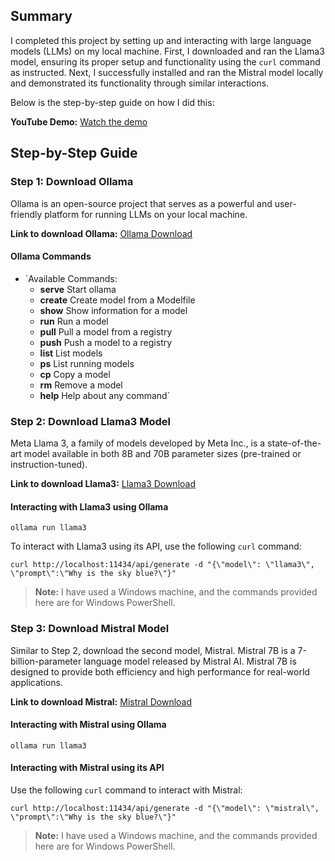 ## Summary

I completed this project by setting up and interacting with large language models (LLMs) on my local machine. First, I downloaded and ran the Llama3 model, ensuring its proper setup and functionality using the `curl` command as instructed. Next, I successfully installed and ran the Mistral model locally and demonstrated its functionality through similar interactions.

Below is the step-by-step guide on how I did this:

**YouTube Demo:** [Watch the demo]([https://www.youtube.com/watch?v=KGzF60KERZ4&t=107s](https://www.youtube.com/watch?v=sGaAFlBKTwA))

## Step-by-Step Guide

### Step 1: Download Ollama

Ollama is an open-source project that serves as a powerful and user-friendly platform for running LLMs on your local machine.

**Link to download Ollama:** [Ollama Download](http://ollama.com/download)

#### Ollama Commands

 - `Available Commands:   
	 - **serve**       Start ollama  
	 -  **create**      Create model from a Modelfile   
	 - **show**        Show information for a model  
	 - **run**         Run a model   
	 - **pull**        Pull a model from a registry   
	 - **push**        Push a model to a registry   
	 - **list**        List models   
	 - **ps** List running models   
	 - **cp**          Copy a model   
	 - **rm**          Remove a model   
	 - **help**        Help about any command`

### Step 2: Download Llama3 Model

Meta Llama 3, a family of models developed by Meta Inc., is a state-of-the-art model available in both 8B and 70B parameter sizes (pre-trained or instruction-tuned).

**Link to download Llama3:** [Llama3 Download](http://ollama.com/library/llama3)

#### Interacting with Llama3 using Ollama
`ollama run llama3` 

To interact with Llama3 using its API, use the following `curl` command:

`curl http://localhost:11434/api/generate -d "{\"model\": \"llama3\", \"prompt\":\"Why is the sky blue?\"}"` 

> **Note:** I have used a Windows machine, and the commands provided here are for Windows PowerShell.

### Step 3: Download Mistral Model

Similar to Step 2, download the second model, Mistral. Mistral 7B is a 7-billion-parameter language model released by Mistral AI. Mistral 7B is designed to provide both efficiency and high performance for real-world applications.

**Link to download Mistral:** [Mistral Download](http://ollama.com/library/mistral)

#### Interacting with Mistral using Ollama
`ollama run llama3` 

#### Interacting with Mistral using its API

Use the following `curl` command to interact with Mistral:

`curl http://localhost:11434/api/generate -d "{\"model\": \"mistral\", \"prompt\":\"Why is the sky blue?\"}"` 

> **Note:** I have used a Windows machine, and the commands provided here are for Windows PowerShell.
